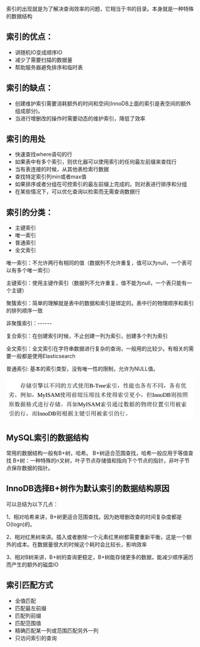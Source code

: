 索引的出现就是为了解决查询效率的问题，它相当于书的目录。本身就是一种特殊的数据结构
## 索引的优点：
- 讲随机IO变成顺序IO
- 减少了需要扫描的数据量
- 帮助服务器避免排序和临时表
## 索引的缺点：
- 创建维护索引需要消耗额外的时间和空间(InnoDB上面的索引是表空间的额外组成部分)。
- 当进行增删改的操作时需要动态的维护索引，降低了效率
## 索引的用处
- 快速查找where语句的行
- 如果表中有多个索引，则优化器可以使用索引的任何最左前缀来查找行
- 当有表连接的时候，从其他表检索行数据
- 查找特定索引列min或者max值
- 如果排序或者分组在可控索引的最左前缀上完成的。则对表进行排序和分组
- 在某些情况下，可以优化查询以检索而无需查询数据行
## 索引的分类：
- 主键索引 
- 唯一索引
- 普通索引
- 全文索引

唯一索引：不允许两行有相同的值（数据列不允许重复，值可以为null，一个表可以有多个唯一索引）

主键索引：使用主键作索引（数据列不允许重复，值不能为null，一个表只能有一个主键）

聚簇索引：简单的理解就是表中的数据和索引是绑定的。表中行的物理顺序和索引的排列顺序一致

非聚簇索引：------

复合索引：在创建索引时候，不止创建一列为索引，创建多个列为索引

全文索引：全文索引在字符串数据进行复杂的查询，一般用的比较少。有相关的需要一般都是使用Elasticsearch

普通索引: 基本的索引类型，没有唯一性的限制，允许为NULL值。

![](https://raw.githubusercontent.com/409582940/notes/main/images/20220303111217.png)

## MySQL索引的数据结构

常用的数据结构一般有B+树，哈希。
B+树适合范围查找，哈希一般应用于等值查找
B+树：一种特殊的n叉树，叶子节点存储值和指向下个节点的指针，非叶子节点保存数据的指针。

## InnoDB选择B+树作为默认索引的数据结构原因

可以总结为以下几点：

1、相对哈希来讲，B+树更适合范围查找。因为她增删改查的时间复杂度都是O(logn)的。

2、相对红黑树来讲。插入或者删除一个元素红黑树都需要重新平衡，这是一个额外的成本。在数据量很大的时候这个耗时会比较长，影响效率

3、相对B树来讲，B+树的查询更稳定，B+树能存储更多的数据，能减少顺序遍历而产生的额外的磁盘IO
## 索引匹配方式
- 全值匹配
- 匹配最左前缀
- 匹配列前缀
- 匹配范围值
- 精确匹配某一列或范围匹配另外一列
- 只访问索引的查询 